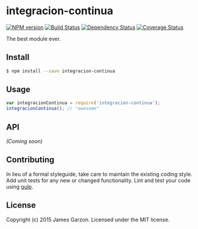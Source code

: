 # integracion-continua 
[![NPM version][npm-image]][npm-url] [![Build Status][travis-image]][travis-url] [![Dependency Status][daviddm-url]][daviddm-image] [![Coverage Status][coveralls-image]][coveralls-url]

The best module ever.


## Install

```bash
$ npm install --save integracion-continua
```


## Usage

```javascript
var integracionContinua = require('integracion-continua');
integracionContinua(); // "awesome"
```

## API

_(Coming soon)_


## Contributing

In lieu of a formal styleguide, take care to maintain the existing coding style. Add unit tests for any new or changed functionality. Lint and test your code using [gulp](http://gulpjs.com/).


## License

Copyright (c) 2015 James Garzon. Licensed under the MIT license.



[npm-url]: https://npmjs.org/package/integracion-continua
[npm-image]: https://badge.fury.io/js/integracion-continua.svg
[travis-url]: https://travis-ci.org/jamesgarzon92@gmail.com/integracion-continua
[travis-image]: https://travis-ci.org/jamesgarzon92@gmail.com/integracion-continua.svg?branch=master
[daviddm-url]: https://david-dm.org/jamesgarzon92@gmail.com/integracion-continua.svg?theme=shields.io
[daviddm-image]: https://david-dm.org/jamesgarzon92@gmail.com/integracion-continua
[coveralls-url]: https://coveralls.io/r/jamesgarzon92@gmail.com/integracion-continua
[coveralls-image]: https://coveralls.io/repos/jamesgarzon92@gmail.com/integracion-continua/badge.png
